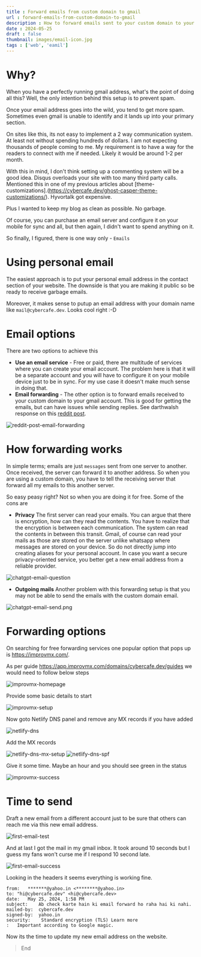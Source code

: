 ```yaml
---
title : Forward emails from custom domain to gmail
url : forward-emails-from-custom-domain-to-gmail
description : How to forward emails sent to your custom domain to your gmail
date : 2024-05-25
draft : false
thumbnail: images/email-icon.jpg
tags : ['web', 'eamil']
---
```


# Why?
When you have a perfectly running gmail address, what's the point of doing all this? Well, the only intention behind this setup is to prevent spam.

Once your email address goes into the wild, you tend to get more spam. Sometimes even gmail is unable to identify and it lands up into your primary section.

On sites like this, its not easy to implement a 2 way communication system. At least not without spending hundreds of dollars. I am not expecting thousands of people coming to me. My requirement is to have a way for the readers to connect with me if needed. Likely it would be around 1-2 per month.

With this in mind, I don't think setting up a commenting system will be a good idea. Disqus overloads your site with too many third party calls. Mentioned this in one of my previous articles about [theme-customizations].(https://cybercafe.dev/ghost-casper-theme-customizations/). Hyvortalk got expensive. 

Plus I wanted to keep my blog as clean as possible. No garbage.

Of course, you can purchase an email server and configure it on your mobile for sync and all, but then again, I didn't want to spend anything on it.

So finally, I figured, there is one way only - `Emails`

# Using personal email
The easiest approach is to put your personal email address in the contact section of your website. The downside is that you are making it public so be ready to receive garbage emails.

Moreover, it makes sense to putup an email address with your domain name like `mail@cybercafe.dev`. Looks cool right :-D

# Email options
There are two options to achieve this

* **Use an email service** - Free or paid, there are multitude of services where you can create your email account. The problem here is that it will be a separate account and you will have to configure it on your mobile device just to be in sync. For my use case it doesn't make much sense in doing that.
* **Email forwarding** - The other option is to forward emails received to your custom domain to your gmail account. This is good for getting the emails, but can have issues while sending replies. See darthwalsh response on this [reddit post](https://www.reddit.com/r/webhosting/comments/hagfur/email_forwarding_websites_like_improvmx_potential/).

![reddit-post-email-forwarding](images/reddit-post-email-forwarding.png)


# How forwarding works
In simple terms; emails are just `messages` sent from one server to another. Once received, the server can forward it to another address. So when you are using a custom domain, you have to tell the receiving server that forward all my emails to this another server. 

So easy peasy right? Not so when you are doing it for free. Some of the cons are

* **Privacy** The first server can read your emails. You can argue that there is encryption, how can they read the contents. You have to realize that the encryption is between each communication. The system can read the contents in between this transit. Gmail, of course can read your mails as those are stored on the server unlike whatsapp where messages are stored on your device. So do not directly jump into creating aliases for your personal account. In case you want a secure privacy-oriented service, you better get a new email address from a reliable provider.

![chatgpt-email-question](images/chatgpt-email-question.png)

* **Outgoing mails** Another problem with this forwarding setup is that you may not be able to send the emails with the custom domain email.

![chatgpt-email-send.png](images/chatgpt-email-send.png)

# Forwarding options

On searching for free forwarding services one popular option that pops up is https://improvmx.com/.

As per guide https://app.improvmx.com/domains/cybercafe.dev/guides we would need to follow below steps

![improvmx-homepage](images/improvmx-homepage.png)

Provide some basic details to start

![improvmx-setup](images/improvmx-setup.png)

Now goto Netlify DNS panel and remove any MX records if you have added

![netlify-dns](images/netlify-dns.png)

Add the MX records 

![netlify-dns-mx-setup](images/netlify-dns-mx-setup.png)
![netlify-dns-spf](images/netlify-dns-spf.png)

Give it some time. Maybe an hour and you should see green in the status

![improvmx-success](images/improvmx-success.png)

# Time to send

Draft a new email from a different account just to be sure that others can reach me via this new email address. 

![first-email-test](images/first-email-test.png)

And at last I got the mail in my gmail inbox. It took around 10 seconds but I guess my fans won't curse me if I respond 10 second late. 

![first-email-success](images/first-email-success.png)

Looking in the headers it seems everything is working fine.

```
from:	*******@yahoo.in <********@yahoo.in>
to:	"hi@cybercafe.dev" <hi@cybercafe.dev>
date:	May 25, 2024, 1:58 PM
subject:	Ab check karte hain ki email forward ho raha hai ki nahi.
mailed-by:	cybercafe.dev
signed-by:	yahoo.in
security:	 Standard encryption (TLS) Learn more
:	Important according to Google magic.
```

Now its the time to update my new email address on the website.

> End


